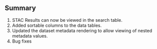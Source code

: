 ## Summary

1. STAC Results can now be viewed in the search table.
2. Added sortable columns to the data tables.
3. Updated the dataset metadata rendering to allow viewing of nested metadata values.
4. Bug fixes
